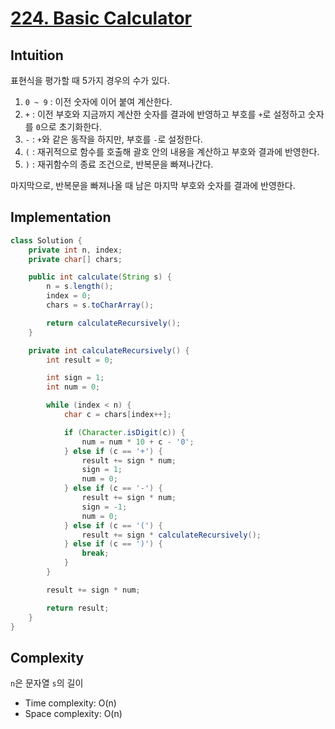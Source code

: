 # [224. Basic Calculator](https://leetcode.com/problems/basic-calculator/)

## Intuition
표현식을 평가할 때 5가지 경우의 수가 있다.

1. `0 ~ 9` : 이전 숫자에 이어 붙여 계산한다.
2. `+` : 이전 부호와 지금까지 계산한 숫자를 결과에 반영하고 부호를 `+`로 설정하고 숫자를 `0`으로 초기화한다.
3. `-` : `+`와 같은 동작을 하지만, 부호를 `-`로 설정한다.
4. `(` : 재귀적으로 함수를 호출해 괄호 안의 내용을 계산하고 부호와 결과에 반영한다.
5. `)` : 재귀함수의 종료 조건으로, 반복문을 빠져나간다.

마지막으로, 반복문을 빠져나올 때 남은 마지막 부호와 숫자를 결과에 반영한다.

## Implementation
```java
class Solution {
    private int n, index;
    private char[] chars;

    public int calculate(String s) {
        n = s.length();
        index = 0;
        chars = s.toCharArray();

        return calculateRecursively();
    }

    private int calculateRecursively() {
        int result = 0;

        int sign = 1;
        int num = 0;

        while (index < n) {
            char c = chars[index++];

            if (Character.isDigit(c)) {
                num = num * 10 + c - '0';
            } else if (c == '+') {
                result += sign * num;
                sign = 1;
                num = 0;
            } else if (c == '-') {
                result += sign * num;
                sign = -1;
                num = 0;
            } else if (c == '(') {
                result += sign * calculateRecursively();
            } else if (c == ')') {
                break;
            }
        }

        result += sign * num;

        return result;
    }
}
```

## Complexity
`n`은 문자열 `s`의 길이
- Time complexity: O(n)
- Space complexity: O(n)
